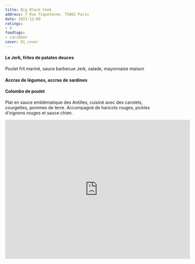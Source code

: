```yaml
---
title: Big Black Cook
address: 7 Rue Tiquetonne, 75002 Paris
date: 2023-12-09
ratings:
- 4
foodtags:
- caribéen
cover: 01_cover
---
```


#### Le Jerk, frites de patates douces
Poulet frit mariné, sauce barbecue Jerk, salade, mayonnaise maison

#### Accras de légumes, accras de sardines

#### Colombo de poulet
Plat en sauce emblématique des Antilles, cuisiné avec des carotets, courgettes, pommes de terre. Accompagné de haricots rouges, pickles d'oignons rouges et sauce chien.

<div align="center">
    <div class="map-responsive">
        <iframe src="https://www.google.com/maps/embed?pb=!1m18!1m12!1m3!1d2624.6718269382495!2d2.349605289475742!3d48.864467999999995!2m3!1f0!2f0!3f0!3m2!1i1024!2i768!4f13.1!3m3!1m2!1s0x47e66dab5c8aec15%3A0x4bbf37b98f01ea70!2sBig%20Black%20Cook!5e0!3m2!1sfr!2sfr!4v1702133814525!5m2!1sfr!2sfr" width="600" height="450" style="border:0;" allowfullscreen="" loading="lazy" referrerpolicy="no-referrer-when-downgrade"></iframe>
    </div>
</div>

